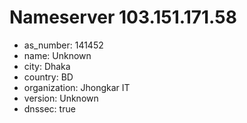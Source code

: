 # Nameserver 103.151.171.58

* as_number: 141452
* name: Unknown
* city: Dhaka
* country: BD
* organization: Jhongkar IT
* version: Unknown
* dnssec: true
